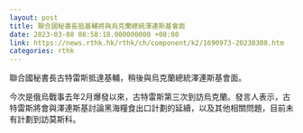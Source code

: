 ```yaml
---
layout: post
title: 聯合國秘書長抵基輔將與烏克蘭總統澤連斯基會面
date: 2023-03-08 08:58:18.000000000 +08:00
link: https://news.rthk.hk/rthk/ch/component/k2/1690973-20230308.htm
categories: rthk
---
```


聯合國秘書長古特雷斯抵達基輔，稍後與烏克蘭總統澤連斯基會面。

今次是俄烏戰事去年2月爆發以來，古特雷斯第三次到訪烏克蘭。發言人表示，古特雷斯將會與澤連斯基討論黑海糧食出口計劃的延續，以及其他相關問題，目前未有計劃到訪莫斯科。
